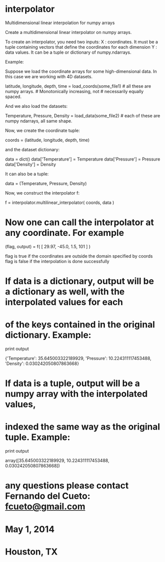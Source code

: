 interpolator
============

Multidimensional linear interpolation for numpy arrays


Create a multidimensional linear interpolator on numpy arrays.

To create an interpolator, you need two inputs:
X : coordinates. It must be a tuple containing vectors that define the coordinates for each dimension
Y : data values. It can be a tuple or dictionary of numpy.ndarrays.

Example:

Suppose we load the coordinate arrays for some high-dimensional data. In this case we are working with 4D datasets.

latitude, longitude, depth, time = load_coords(some_file1) # all these are numpy arrays.
                                                           # Monotonically increasing, not
                                                           # necessarily equally spaced.

And we also load the datasets:

Temperature, Pressure, Density = load_data(some_file2) # each of these are numpy ndarrays, all same shape.


Now, we create the coordinate tuple:

coords = (latitude, longitude, depth, time)

and the dataset dictionary:

data = dict()
data['Temperature'] = Temperature
data['Pressure']    = Pressure
data['Density']     = Density

It can also be a tuple:

data = (Temperature, Pressure, Density)

Now, we construct the interpolator f:

f = interpolator.multilinear_interpolator( coords, data )


# Now one can call the interpolator at any coordinate. For example

(flag, output) = f( [ 29.97, -45.0, 1.5, 101 ] )

flag is true if the coordinates are outside the domain specified by coords
flag is false if the interpolation is done successfully

# If data is a dictionary, output will be a dictionary as well, with the interpolated values for each
# of the keys contained in the original dictionary. Example:

print output

{'Temperature': 35.645003322189929,
 'Pressure': 10.224311117453488,
 'Density': 0.030242050807863668}

# If data is a tuple, output will be a numpy array with the interpolated values,
# indexed the same way as the original tuple. Example:

print output

array([35.645003322189929, 10.224311117453488, 0.030242050807863668])


# any questions please contact Fernando del Cueto: fcueto@gmail.com
# May 1, 2014
# Houston, TX